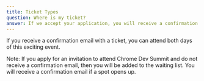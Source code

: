 ```yaml
---
title: Ticket Types
question: Where is my ticket?
answer: If we accept your application, you will receive a confirmation email with a ticket.
---
```


If you receive a confirmation email with a ticket, you can attend both days of this exciting event.

Note: If you apply for an invitation to attend Chrome Dev Summit and do not receive a confirmation email, then you will be added to the waiting list. You will receive a confirmation email if a spot opens up.
